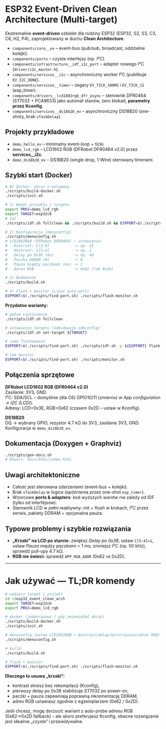 # ESP32 Event-Driven Clean Architecture (Multi-target)

Ekstremalnie **event-driven** szkielet dla rodziny ESP32 (ESP32, S2, S3, C3, C6, H2, P4), zaprojektowany w duchu **Clean Architecture**:
- `components/core__ev` – event-bus (pub/sub, broadcast, oddzielne kolejki).
- `components/ports` – czyste interfejsy (np. I²C).
- `components/infrastructure__idf_i2c_port` – adapter nowego I²C (`driver/i2c_master.h`).
- `components/services__i2c` – asynchroniczny worker I²C (publikuje `EV_I2C_DONE`).
- `components/services__timer` – zegary `EV_TICK_100MS` i `EV_TICK_1S` (esp_timer).
- `components/drivers__lcd1602rgb_dfr_async` – sterownik DFR0464 (ST7032 + PCA9633) jako automat stanów, zero blokad, **parametry przez Kconfig**.
- `components/services__ds18b20_ev` – asynchroniczny DS18B20 (one-shoty, brak `vTaskDelay`).

## Projekty przykładowe

- `demo_hello_ev` – minimalny event-loop + ticki.
- `demo_lcd_rgb` – LCD1602 RGB (DFRobot DFR0464 v2.0) przez **services__i2c**.
- `demo_ds18b20_ev` – DS18B20 (single drop, 1-Wire) sterowany timerami.

## Szybki start (Docker)

```bash
# 0) Docker: obraz + wolumeny
./scripts/build-docker.sh
./scripts/init.sh

# 1) Wybór projektu i targetu
export PROJ=demo_lcd_rgb
export TARGET=esp32c6
# 1a)
./scripts/idf.sh fullclean && ./scripts/build.sh && ESPPORT=$(./scripts/find-port.sh) ./scripts/flash-monitor.sh

# 2) Konfiguracja (menuconfig)
./scripts/menuconfig.sh
# LCD1602RGB (DFRobot DFR0464) – ustawienia:
#   Kontrast: C[3:0]           -> np. 12
#   Kontrast: C[5:4]           -> np. 1
#   Delay po 0x38 (ms)         -> np. 40
#   Paczka DDRAM (B)           -> 8
#   Pauza między paczkami (ms) -> 1
#   Adres RGB                  -> 0x62 (lub 0x2D)

# 3) Budowanie
./scripts/build.sh

# 4) Flash + monitor (Linux auto-port)
ESPPORT=$(./scripts/find-port.sh) ./scripts/flash-monitor.sh
```

**Przydatne warianty:**

```bash
# pełne czyszczenie
./scripts/idf.sh fullclean

# ustawienie targetu (odbudowuje sdkconfig)
./scripts/idf.sh set-target ${TARGET}

# samo flashowanie
ESPPORT=$(./scripts/find-port.sh) ./scripts/idf.sh -p ${ESPPORT} flash

# sam monitor
ESPPORT=$(./scripts/find-port.sh) ./scripts/monitor.sh
```

## Połączenia sprzętowe

**DFRobot LCD1602 RGB (DFR0464 v2.0)**  
Zasilanie: 3V3, GND.  
I²C: SDA/SCL – domyślnie (dla C6) GPIO10/11 (zmienisz w *App configuration → I2C (LCD)*).  
Adresy: LCD=0x3E, RGB=0x62 (czasem 0x2D – ustaw w Kconfig).

**DS18B20**  
DQ → wybrany GPIO, rezystor 4.7 kΩ do 3V3, zasilanie 3V3, GND. Konfiguracja w `demo_ds18b20_ev`.

## Dokumentacja (Doxygen + Graphviz)

```bash
./scripts/gen-docs.sh
# Otwórz: docs/html/index.html
```

## Uwagi architektoniczne

- Całość jest sterowana zdarzeniami (event-bus + kolejki).
- Brak `vTaskDelay` w logice (opóźnienia przez one-shot `esp_timer`).
- Wzorcowe **ports & adapters**: kod wyższych warstw nie zależy od IDF (tylko od interfejsów).
- Sterownik LCD w pełni reaktywny: init + flush w krokach, I²C przez serwis, pakiety DDRAM + opcjonalna pauza.

## Typowe problemy i szybkie rozwiązania

- **„Krzaki” na LCD po starcie:** zwiększ *Delay po 0x38*, ustaw `C[5:4]=1`, ustaw *Pauza między paczkami* = 1 ms, zmniejsz I²C (np. 50 kHz), sprawdź pull-upy 4.7 kΩ.
- **RGB nie świeci:** sprawdź `APP_RGB_ADDR` (0x62 vs 0x2D).

---

# Jak używać — TL;DR komendy

```bash
# wybierz target i projekt
cd ~/esp32_event_clean_arch
export TARGET=esp32c6
export PROJ=demo_lcd_rgb

# docker (jednorazowo / gdy zmieniałeś obraz)
./scripts/build-docker.sh
./scripts/init.sh

# menuconfig (ustaw LCD1602RGB → kontrast/delay/burst/pauza/adres RGB)
./scripts/menuconfig.sh

# build
./scripts/build.sh

# flash + monitor
ESPPORT=$(./scripts/find-port.sh) ./scripts/flash-monitor.sh
```

**Dlaczego to usuwa „krzaki”:**
- kontrast stroisz bez rekompilacji (Kconfig),
- pierwszy delay po 0x38 stabilizuje ST7032 po power-on,
- paczki + pauza zapewniają poprawną inkrementację DDRAM,
- adres RGB ustawiasz zgodnie z egzemplarzem (0x62 / 0x2D).

Jeśli chcesz, mogę dorzucić wariant z auto-probe adresu RGB (0x62→0x2D fallback) – ale skoro preferujesz Kconfig, obecne rozwiązanie jest idealnie „czyste” i przewidywalne.
